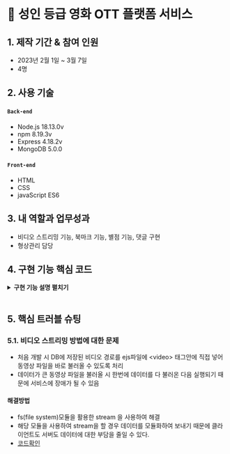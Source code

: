 # :pushpin: 성인 등급 영화 OTT 플랫폼 서비스



## 1. 제작 기간 & 참여 인원
- 2023년 2월 1일 ~ 3월 7일
- 4명



## 2. 사용 기술
#### `Back-end`
  - Node.js 18.13.0v
  - npm 8.19.3v
  - Express 4.18.2v
  - MongoDB 5.0.0
#### `Front-end`
  - HTML
  - CSS
- javaScript ES6


## 3. 내 역할과 업무성과
- 비디오 스트리밍 기능, 북마크 기능, 별점 기능, 댓글 구현 
- 형상관리 담당

## 4. 구현 기능 핵심 코드 

<details>
<summary><b>구현 기능 설명 펼치기</b></summary>
<div markdown="1">

### 4.1. 전체 흐름

![mvc](https://github.com/WonJae0914/secondProject/blob/main/portflio/img/MVC%EC%A0%84%EC%B2%B4%ED%9D%90%EB%A6%84.png?raw=true)

### 4.2. 비디오 스트리밍 기능

<details>
<summary> <b>Router</b> </summary>

```javascript
//get
browseRouter.get("/video", videos);
```

</details>

<details>
<summary> <b>Controller&Model</b> </summary>

```javascript
// 동영상 파일 경로 생성 함수
const getVideoPath = (id) => {
    return `videos/${id}.mp4`;
  };
  
  // 동영상 스트리밍을 처리하는 핸들러 함수
  const videos = async function (req, res) {
    try {
      const id = parseInt(req.params.id);
      const { range } = req.headers;
  
      // id가 숫자가 아닐 경우 400 오류 반환
      if (isNaN(id)) {
        return res.status(400).send("Invalid ID");
      }
  
      // 동영상 파일 경로 생성
      const videoPath = getVideoPath(id);
      const stat = fs.statSync(videoPath);
      const fileSize = stat.size;
      const CHUNK_SIZE = 10 ** 6; // 1MB
  
      // range 헤더에서 시작 지점(start) 추출
      const start = Number(range.replace(/\D/g, ""));
  
      // range 헤더에서 끝 지점(end) 추출하거나 파일 크기 - 1 지점으로 설정
      const end = Math.min(start + CHUNK_SIZE, fileSize - 1);
  
      // 요청한 범위가 파일 크기를 넘어설 경우 416 오류 반환
      if (start >= fileSize || end >= fileSize) {
        return res.status(416).send("Requested Range Not Satisfiable");
      }
  
      // 응답 헤더 설정
      const contentLength = end - start + 1;
      const headers = {
        "Content-Range": `bytes ${start}-${end}/${fileSize}`,
        "Accept-Ranges": "bytes",
        "Content-Length": contentLength,
        "Content-Type": "video/mp4",
      };
      res.writeHead(206, headers);
  
      // 동영상 파일 읽기 스트림 생성
      const videoStream = fs.createReadStream(videoPath, { start, end });
  
      // 파일 읽기 스트림에서 에러 발생 시 500 오류 반환
      videoStream.on("error", (err) => {
        console.error(err);
        res.status(500).send("Internal Server Error");
      });
  
      // 파일 읽기 스트림과 응답 스트림을 연결하여 동영상 스트리밍 반환
      videoStream.pipe(res);
    } catch (err) {
      // 예기치 않은 에러 발생 시 500 오류 반환
      console.error(err);
      res.status(500).send("Internal Server Error");
    }
  };
```
</details>


### 4.3. 북마크 기능
<details>
<summary><b>Router</b></summary>

```javascript
//get
browseRouter.get("/bookmark/:id",isLoggedIn ,video); // 북마크 
//post
browseRouter.post("/bookmark", isLoggedIn ,addbookmark, delBookmark); // 북마크 

```
</details>

<details>
<summary><b>Controller&Model</b></summary>

```javascript
// 북마크 생성 함수 
const addbookmark = async (req, res, next) =>{
  // 요청 받은 컨텐츠 타이틀 데이터
  const {title} = req.query;
  // 접속한 유저 정보 가져오기
  const arrayBookmark = await User.findOne({id : req.user.id });
  // 접속한 유저에 요청 받은 컨텐츠 타이틀 저장
  try{
    if(arrayBookmark.bookmark.includes(title)==false){ // 유저 DB에 요청받은 타이틀 DB가 있는지 확인
        await User.findOneAndUpdate(
          { id : req.user.id },
          { $addToSet : {bookmark: title} },
          { returnOriginal: false }
        );
        res.status(200).json({ message: "북마크가 추가되었습니다." });
        return res.end();
      } else {
        next();
      };
    }catch{
        return res.status(500).json({ error: "북마크 추가 에러" });
      };
       
  };
  
// 북마크 제거 함수
const delBookmark = async (req, res) =>{
  // 요청 받은 컨텐츠 타이틀 데이터
  const {title} = req.query;
  // 접속한 유저 정보 가져오기
  const arrayBookmark = await User.findOne({id : req.user.id });
  // 접속한 유저에 요청 받은 컨텐츠 타이틀 삭제
    try{
      await User.findOneAndUpdate(
        { id : req.user.id },
        { $pull : {bookmark: title} },
        { returnOriginal: false }
      );
       res.status(200).json({ message: "북마크가 삭제되었습니다." });
    }
    catch{
       res.status(500).json({ error: "북마크 삭제 에러" });
    };
  };
```

</details>

<details>
<summary><b>javaScript</b></summary>

```javascript
// 북마크 참조 요소
const bookmark = document.querySelector(".rating-bookmark");
const title = document.querySelector("#movie").dataset.title;
const icon = document.querySelector(".fa-bookmark");
const bookmarkData = document.querySelector("#data1").dataset.bookmark;

// 북마크 비동기 함수 
function bookmarkHandler(){
    $.ajax({
      method : "post",
      url : "/bookmark?title="+title,
      data : { title : title },
      dataType : "json",
      success : function(res){
        if(res!==null){
          icon.classList.toggle("fa-solid");
        };
      },
    });
  };
// 북마크 클릭 이벤트 
bookmark.addEventListener("click", bookmarkHandler);
```

</details>



### 4.4. 별점 기능

<details>
<summary><b>Router</b></summary>

```javascript
browseRouter.post("/score", isLoggedIn, starScore); // 별점 
```

</details>

<details>
<summary><b>Controller&Model</b></summary>

```javascript
// 별점 생성
const addScore = async function(req,res){
    try {
    const id = req.user.id;
    const { userScore } = req.body;
    const { userTitle } = req.body;   
    await db.collection("contentScore").insertOne(
        { userId : req.user.id,
            title : userTitle,
            score : parseInt(userScore) })
    return res.json({msg : "success"})
    } catch (error) {
        res.status(400).json({message : "false"})
    }
}

 // 해당 컨텐츠의 컨텐츠스코어 DB정보 가져오기
  const result2 = await db.collection("contentScore").find({
    userId : userId
  }).toArray();

  const result3 = await db.collection("contentScore").find({
    title : result.제목
  }).toArray();

  // 해당 컨텐츠에 유저가 평가한 점수 가져오기
  function userScore(){
    for(const us of result2){
      if(us.title==result.제목){
        return us.score
      }
    }
   }

  // 유저의 컨텐츠점수 카운트
  const contentCnt = await db.collection("contentScore")
                  .countDocuments({title: result.제목, score: {"$exists": true}})
  
  // 별점 평균 내기
  const scoreAvg = function() {
    let sumScore = 0;
    let notNum = 0;
    let avg = 0;
    for(let i=0; i<contentCnt; i++){
      sumScore += result3[i].score;
    }
    avg = Math.ceil(sumScore/contentCnt);
    return isNaN(avg) ? notNum : avg
  }

```
</details>

<details>
<summary><b>javasScript</b></summary>

```javascript
const stars = document.querySelectorAll(".star");
const subStarbtn = document.querySelector(".subStar");
const userTitle = document.querySelector("#movie").dataset.title;
let rating=-1;

document.addEventListener('DOMContentLoaded', function(){
  const userScore = document.querySelector("#userScore").dataset.userscore;
   
    stars.forEach(function (star) { // star = class명 star인 모든 span
      // 클릭한 별 이하의 모든 별에 대해
     if (star.getAttribute("data-rating") <= userScore) {
       // 선택된 별 스타일을 적용
       star.classList.add("selected");
     } else {
       // 선택되지 않은 별 스타일을 제거
       star.classList.remove("selected");
     }
   });
});

if(subStarbtn){
// 각 별 요소에 클릭이벤트 부여
stars.forEach(function (star) {
  star.addEventListener("click", setRating);
});
  function setRating(e) {
    // 클릭한 별의 요소를 가져옴
    const clickedStar = e.target;
    //클릭한 별 요소의 등급을 가져옴. 해당 요소의 지정한 값을 가져옴
    rating = clickedStar.getAttribute("data-rating");
    // 모든 별 요소에 대해 반복
    stars.forEach(function (star) { // star = class명 star인 모든 span
       // 클릭한 별 이하의 모든 별에 대해
      if (star.getAttribute("data-rating") <= rating) {
        // 선택된 별 스타일을 적용
        star.classList.add("selected");
      } else {
        // 선택되지 않은 별 스타일을 제거
        star.classList.remove("selected");
      }
    });
  }
  subStarbtn.addEventListener("click", function(){
    alert("평가하시겠습니까?")
    $.ajax({
      method : "post",
      url : "/score?score=" + rating,
      data : { userScore : rating,
               userTitle : userTitle },
      success : function(){
        subStarbtn.style.display="none"
        stars.addEventListener("click",(e)=>{
          e.preventDefault();
        })
      } 
    })
  })
}
```

</details>

### 4.5. 댓글 기능

<details>
<summary><b>Router</b></summary>

```javascript
//post
browseRouter.post("/watch/:id", isLoggedIn, review);
```

</details>

<details>
<summary><b>Controller&Model</b></summary>

```javascript
// 리뷰 DB에 저장하기
const review = async(req,res) => {
    const id = parseInt(req.params.id);
    const { review } = req.body;
    console.log(id)
    console.log(review)
    try {
        await db.collection('post').updateOne(
            {_id : id}, 
            { $addToSet : {review : review}})
        return res.redirect(`/watch/${id}`)
    } catch (error) {
        console.error(error);
    }
}

  // 리뷰 생성
  const review = result.review ? result.review : "";

  res.render("watch", { 
    posts : result,
    title : userInfo.bookmark,
    score : userScore(),
    avg : scoreAvg(),
    cnt : cnt,
    review : review
  })

  // 리뷰 개수 조회
  const cnt = result.review ? result.review.length : 0;

```
</details>
</div>
</details>

</br>

## 5. 핵심 트러블 슈팅

### 5.1. **비디오 스트리밍 방법에 대한 문제**
- 처음 개발 시 DB에 저장된 비디오 경로를 ejs파일에 \<video> 태그안에 직접 넣어 동영상 파일을 바로 불러올 수 있도록 처리 
- 데이터가 큰 동영상 파일을 불러올 시 한번에 데이터를 다 불러온 다음 실행되기 때문에 서비스에 장애가 될 수 있음 

#### 해결방법
- fs(file system)모듈을 활용한 stream 을 사용하여 해결 
- 해당 모듈을 사용하여 stream을 할 경우 데이터를 모듈화하여 보내기 때문에 클라이언트도 서버도 데이터에 대한 부담을 줄일 수 있다.
- [코드확인](#4-구현-기능-핵심-코드)

</div>
</details>

</br>


